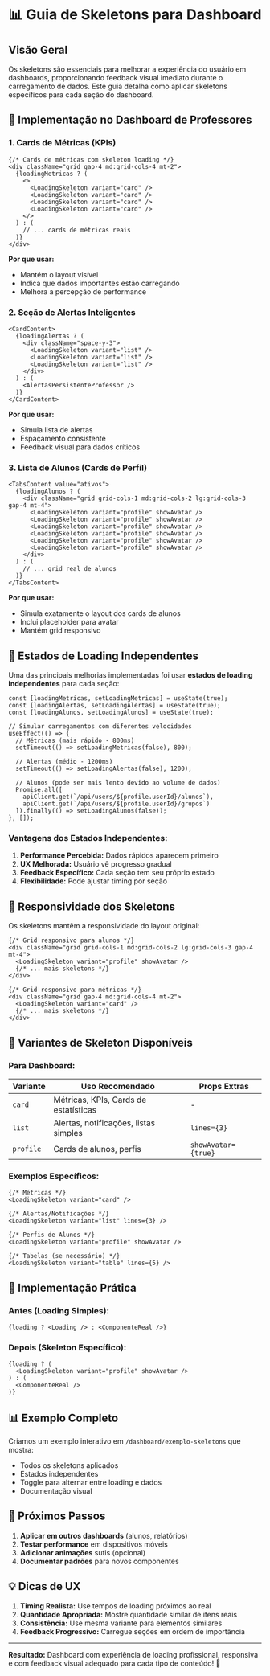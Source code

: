 # 📊 Guia de Skeletons para Dashboard

## Visão Geral

Os skeletons são essenciais para melhorar a experiência do usuário em dashboards, proporcionando feedback visual imediato durante o carregamento de dados. Este guia detalha como aplicar skeletons específicos para cada seção do dashboard.

## 🎯 Implementação no Dashboard de Professores

### 1. Cards de Métricas (KPIs)

```tsx
{/* Cards de métricas com skeleton loading */}
<div className="grid gap-4 md:grid-cols-4 mt-2">
  {loadingMetricas ? (
    <>
      <LoadingSkeleton variant="card" />
      <LoadingSkeleton variant="card" />
      <LoadingSkeleton variant="card" />
      <LoadingSkeleton variant="card" />
    </>
  ) : (
    // ... cards de métricas reais
  )}
</div>
```

**Por que usar:**
- Mantém o layout visível
- Indica que dados importantes estão carregando
- Melhora a percepção de performance

### 2. Seção de Alertas Inteligentes

```tsx
<CardContent>
  {loadingAlertas ? (
    <div className="space-y-3">
      <LoadingSkeleton variant="list" />
      <LoadingSkeleton variant="list" />
      <LoadingSkeleton variant="list" />
    </div>
  ) : (
    <AlertasPersistenteProfessor />
  )}
</CardContent>
```

**Por que usar:**
- Simula lista de alertas
- Espaçamento consistente
- Feedback visual para dados críticos

### 3. Lista de Alunos (Cards de Perfil)

```tsx
<TabsContent value="ativos">
  {loadingAlunos ? (
    <div className="grid grid-cols-1 md:grid-cols-2 lg:grid-cols-3 gap-4 mt-4">
      <LoadingSkeleton variant="profile" showAvatar />
      <LoadingSkeleton variant="profile" showAvatar />
      <LoadingSkeleton variant="profile" showAvatar />
      <LoadingSkeleton variant="profile" showAvatar />
      <LoadingSkeleton variant="profile" showAvatar />
      <LoadingSkeleton variant="profile" showAvatar />
    </div>
  ) : (
    // ... grid real de alunos
  )}
</TabsContent>
```

**Por que usar:**
- Simula exatamente o layout dos cards de alunos
- Inclui placeholder para avatar
- Mantém grid responsivo

## 🚀 Estados de Loading Independentes

Uma das principais melhorias implementadas foi usar **estados de loading independentes** para cada seção:

```tsx
const [loadingMetricas, setLoadingMetricas] = useState(true);
const [loadingAlertas, setLoadingAlertas] = useState(true);
const [loadingAlunos, setLoadingAlunos] = useState(true);

// Simular carregamentos com diferentes velocidades
useEffect(() => {
  // Métricas (mais rápido - 800ms)
  setTimeout(() => setLoadingMetricas(false), 800);
  
  // Alertas (médio - 1200ms)
  setTimeout(() => setLoadingAlertas(false), 1200);
  
  // Alunos (pode ser mais lento devido ao volume de dados)
  Promise.all([
    apiClient.get(`/api/users/${profile.userId}/alunos`),
    apiClient.get(`/api/users/${profile.userId}/grupos`)
  ]).finally(() => setLoadingAlunos(false));
}, []);
```

### Vantagens dos Estados Independentes:

1. **Performance Percebida:** Dados rápidos aparecem primeiro
2. **UX Melhorada:** Usuário vê progresso gradual
3. **Feedback Específico:** Cada seção tem seu próprio estado
4. **Flexibilidade:** Pode ajustar timing por seção

## 📱 Responsividade dos Skeletons

Os skeletons mantêm a responsividade do layout original:

```tsx
{/* Grid responsivo para alunos */}
<div className="grid grid-cols-1 md:grid-cols-2 lg:grid-cols-3 gap-4 mt-4">
  <LoadingSkeleton variant="profile" showAvatar />
  {/* ... mais skeletons */}
</div>

{/* Grid responsivo para métricas */}
<div className="grid gap-4 md:grid-cols-4 mt-2">
  <LoadingSkeleton variant="card" />
  {/* ... mais skeletons */}
</div>
```

## 🎨 Variantes de Skeleton Disponíveis

### Para Dashboard:

| Variante | Uso Recomendado | Props Extras |
|----------|-----------------|--------------|
| `card` | Métricas, KPIs, Cards de estatísticas | - |
| `list` | Alertas, notificações, listas simples | `lines={3}` |
| `profile` | Cards de alunos, perfis | `showAvatar={true}` |

### Exemplos Específicos:

```tsx
{/* Métricas */}
<LoadingSkeleton variant="card" />

{/* Alertas/Notificações */}
<LoadingSkeleton variant="list" lines={3} />

{/* Perfis de Alunos */}
<LoadingSkeleton variant="profile" showAvatar />

{/* Tabelas (se necessário) */}
<LoadingSkeleton variant="table" lines={5} />
```

## 🔧 Implementação Prática

### Antes (Loading Simples):
```tsx
{loading ? <Loading /> : <ComponenteReal />}
```

### Depois (Skeleton Específico):
```tsx
{loading ? (
  <LoadingSkeleton variant="profile" showAvatar />
) : (
  <ComponenteReal />
)}
```

## 📊 Exemplo Completo

Criamos um exemplo interativo em `/dashboard/exemplo-skeletons` que mostra:

- Todos os skeletons aplicados
- Estados independentes
- Toggle para alternar entre loading e dados
- Documentação visual

## 🎯 Próximos Passos

1. **Aplicar em outros dashboards** (alunos, relatórios)
2. **Testar performance** em dispositivos móveis
3. **Adicionar animações** sutis (opcional)
4. **Documentar padrões** para novos componentes

## 💡 Dicas de UX

1. **Timing Realista:** Use tempos de loading próximos ao real
2. **Quantidade Apropriada:** Mostre quantidade similar de itens reais
3. **Consistência:** Use mesma variante para elementos similares
4. **Feedback Progressivo:** Carregue seções em ordem de importância

---

**Resultado:** Dashboard com experiência de loading profissional, responsiva e com feedback visual adequado para cada tipo de conteúdo! 🚀
